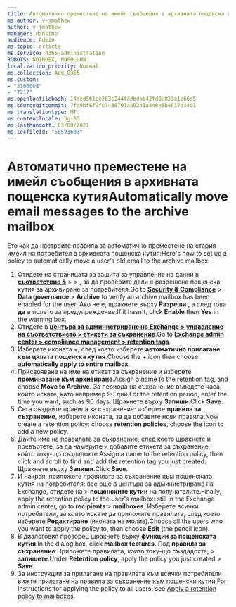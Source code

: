 ```yaml
---
title: Автоматично преместене на имейл съобщения в архивната пощенска кутия
ms.author: v-jmathew
author: v-jmathew
manager: dansimp
audience: Admin
ms.topic: article
ms.service: o365-administration
ROBOTS: NOINDEX, NOFOLLOW
localization_priority: Normal
ms.collection: Adm_O365
ms.custom:
- "3100008"
- "7217"
ms.openlocfilehash: 14ded561ee2b3c244fadbdab42fd0e833a1c66d5
ms.sourcegitcommit: 7fa9bf6f9fc7438791aa9241a440e5be817d4401
ms.translationtype: MT
ms.contentlocale: bg-BG
ms.lasthandoff: 03/08/2021
ms.locfileid: "50523603"
---
```

# <a name="automatically-move-email-messages-to-the-archive-mailbox"></a><span data-ttu-id="90455-102">Автоматично преместене на имейл съобщения в архивната пощенска кутия</span><span class="sxs-lookup"><span data-stu-id="90455-102">Automatically move email messages to the archive mailbox</span></span>

<span data-ttu-id="90455-103">Ето как да настроите правила за автоматично преместене на стария имейл на потребител в архивната пощенска кутия:</span><span class="sxs-lookup"><span data-stu-id="90455-103">Here's how to set up a policy to automatically move a user's old email to the archive mailbox:</span></span>

1. <span data-ttu-id="90455-104">Отидете на страницата за защита за управление на данни в [**съответствие &**](https://go.microsoft.com/fwlink/p/?linkid=2077143)  >    >   , за да проверите дали е разрешена пощенска кутия за архивиране за потребителя.</span><span class="sxs-lookup"><span data-stu-id="90455-104">Go to [**Security & Compliance**](https://go.microsoft.com/fwlink/p/?linkid=2077143) > **Data governance** > **Archive** to verify an archive mailbox has been enabled for the user.</span></span> <span data-ttu-id="90455-105">Ако не е, щракнете върху **Разреши** , а след това **да** в полето за предупреждение.</span><span class="sxs-lookup"><span data-stu-id="90455-105">If it hasn't, click **Enable** then **Yes** in the warning box.</span></span>
2. <span data-ttu-id="90455-106">Отидете в [**центъра за администриране на Exchange > управление на съответствието > етикети за съхранение**](https://go.microsoft.com/fwlink/?linkid=2059104).</span><span class="sxs-lookup"><span data-stu-id="90455-106">Go to [**Exchange admin center > compliance management > retention tags**](https://go.microsoft.com/fwlink/?linkid=2059104).</span></span>
3. <span data-ttu-id="90455-107">Изберете иконата +, след което изберете **автоматично прилагане към цялата пощенска кутия**.</span><span class="sxs-lookup"><span data-stu-id="90455-107">Choose the + icon then choose **automatically apply to entire mailbox**.</span></span>
4. <span data-ttu-id="90455-108">Присвояване на име на етикет за съхранение и изберете **преминаване към архивиране**.</span><span class="sxs-lookup"><span data-stu-id="90455-108">Assign a name to the retention tag, and choose **Move to Archive**.</span></span> <span data-ttu-id="90455-109">За периода на съхранение въведете часа, който искате, като например 90 дни.</span><span class="sxs-lookup"><span data-stu-id="90455-109">For the retention period, enter the time you want, such as 90 days.</span></span> <span data-ttu-id="90455-110">Щракнете върху **Запиши**.</span><span class="sxs-lookup"><span data-stu-id="90455-110">Click **Save**.</span></span>
5. <span data-ttu-id="90455-111">Сега създайте правила за съхранение: изберете **правила за съхранение**, изберете иконата, за да добавите нови правила.</span><span class="sxs-lookup"><span data-stu-id="90455-111">Now create a retention policy: choose **retention policies**, choose the icon to add a new policy.</span></span>
6. <span data-ttu-id="90455-112">Дайте име на правилата за съхранение, след което щракнете и превъртете, за да намерите и добавите етикета за съхранение, който току-що създадохте.</span><span class="sxs-lookup"><span data-stu-id="90455-112">Assign a name to the retention policy, then click and scroll to find and add the retention tag you just created.</span></span> <span data-ttu-id="90455-113">Щракнете върху **Запиши**.</span><span class="sxs-lookup"><span data-stu-id="90455-113">Click **Save**.</span></span>
7. <span data-ttu-id="90455-114">И накрая, приложете правилата за съхранение към пощенската кутия на потребителя: все още в центъра за администриране на Exchange, отидете на  >  **пощенските кутии** на получателите.</span><span class="sxs-lookup"><span data-stu-id="90455-114">Finally, apply the retention policy to the user's mailbox: still in the Exchange admin center, go to **recipients** > **mailboxes**.</span></span> <span data-ttu-id="90455-115">Изберете всички потребители, за които искате да приложите правилата, след което изберете **Редактиране** (иконата на молив).</span><span class="sxs-lookup"><span data-stu-id="90455-115">Choose all the users who you want to apply the policy to, then choose **Edit** (the pencil icon).</span></span>
8. <span data-ttu-id="90455-116">В диалоговия прозорец щракнете върху **функции за пощенската кутия**.</span><span class="sxs-lookup"><span data-stu-id="90455-116">In the dialog box, click **mailbox features**.</span></span> <span data-ttu-id="90455-117">Под **правила за съхранение** Приложете правилата, които току-що създадохте, > **запишете**.</span><span class="sxs-lookup"><span data-stu-id="90455-117">Under **Retention policy**, apply the policy you just created > **Save**.</span></span>
9. <span data-ttu-id="90455-118">За инструкции за прилагане на правилата към всички потребители вижте [прилагане на правила за съхранение към пощенски кутии](https://docs.microsoft.com/exchange/security-and-compliance/messaging-records-management/apply-retention-policy).</span><span class="sxs-lookup"><span data-stu-id="90455-118">For instructions for applying the policy to all users, see [Apply a retention policy to mailboxes](https://docs.microsoft.com/exchange/security-and-compliance/messaging-records-management/apply-retention-policy).</span></span>
